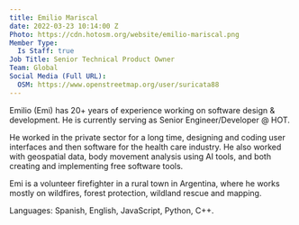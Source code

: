 ```yaml
---
title: Emilio Mariscal
date: 2022-03-23 10:14:00 Z
Photo: https://cdn.hotosm.org/website/emilio-mariscal.png
Member Type:
  Is Staff: true
Job Title: Senior Technical Product Owner
Team: Global
Social Media (Full URL):
  OSM: https://www.openstreetmap.org/user/suricata88
---
```


Emilio (Emi) has 20+ years of experience working on software design & development. He is currently serving as Senior Engineer/Developer @ HOT.

He worked in the private sector for a long time, designing and coding user interfaces and then software for the health care industry. He also worked with geospatial data, body movement analysis using AI tools, and both creating and implementing free software tools.

Emi is a volunteer firefighter in a rural town in Argentina, where he works mostly on wildfires, forest protection, wildland rescue and mapping. 

Languages: Spanish, English, JavaScript, Python, C++.